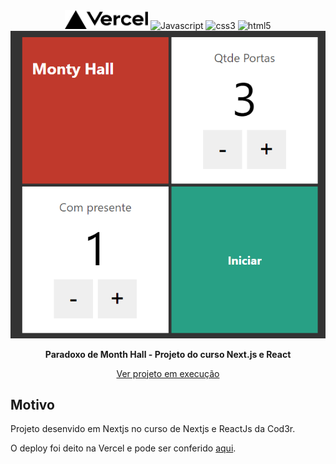 <div align="center">
  <img height="30" alt="nextjs" src="./public/vercel.svg"> <img height="30" alt="Javascript" src="https://img.shields.io/badge/JavaScript-F7DF1E?style=for-the-badge&logo=javascript&logoColor=black">
  <img height="30" alt="css3" src="https://img.shields.io/badge/CSS3-1572B6?style=for-the-badge&logo=css3&logoColor=white">
  <img height="30" alt="html5" src="https://img.shields.io/badge/HTML5-E34F26?style=for-the-badge&logo=html5&logoColor=white">
</div>



<div align="center">
  
<img src="./public/imagem.png" alt="Imagem do projeto em execução" />
  <p>
    <strong>Paradoxo de Month Hall - Projeto do curso Next.js e React</strong>
  </p>
  <p>
    <a href="https://montyhall-rho.vercel.app/" target="_blank" rel="noopener">Ver projeto em execução</a>
  </p>
</div>

## Motivo
Projeto desenvido em Nextjs no curso de Nextjs e ReactJs da Cod3r.

O deploy foi deito na Vercel e pode ser conferido [aqui](https://montyhall-rho.vercel.app/).

